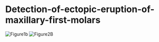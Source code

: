 # Detection-of-ectopic-eruption-of-maxillary-first-molars
![Figure1b](https://user-images.githubusercontent.com/19203748/144475517-d2abb711-b1f3-497c-b7fc-a14ff596fe0e.png)
![Figure2B](https://user-images.githubusercontent.com/19203748/144475376-e2b4342c-3347-480b-a0f5-2f63491ea661.png)
